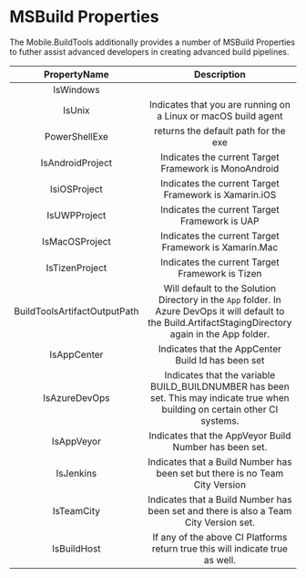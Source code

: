 # MSBuild Properties

The Mobile.BuildTools additionally provides a number of MSBuild Properties to futher assist advanced developers in creating advanced build pipelines.

| PropertyName | Description |
|:------------:|:-----------:|
| IsWindows | |
| IsUnix | Indicates that you are running on a Linux or macOS build agent |
| PowerShellExe | returns the default path for the exe |
| IsAndroidProject | Indicates the current Target Framework is MonoAndroid |
| IsiOSProject | Indicates the current Target Framework is Xamarin.iOS |
| IsUWPProject | Indicates the current Target Framework is UAP |
| IsMacOSProject | Indicates the current Target Framework is Xamarin.Mac |
| IsTizenProject | Indicates the current Target Framework is Tizen |
| BuildToolsArtifactOutputPath | Will default to the Solution Directory in the `App` folder. In Azure DevOps it will default to the Build.ArtifactStagingDirectory again in the App folder. |
| IsAppCenter | Indicates that the AppCenter Build Id has been set |
| IsAzureDevOps | Indicates that the variable BUILD_BUILDNUMBER has been set. This may indicate true when building on certain other CI systems. |
| IsAppVeyor | Indicates that the AppVeyor Build Number has been set. |
| IsJenkins | Indicates that a Build Number has been set but there is no Team City Version |
| IsTeamCity | Indicates that a Build Number has been set and there is also a Team City Version set. |
| IsBuildHost | If any of the above CI Platforms return true this will indicate true as well. |